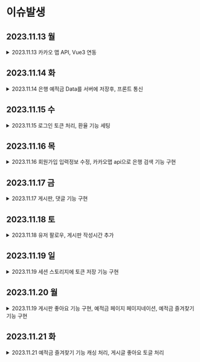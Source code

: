 # 이슈발생

## 2023.11.13 월
<details>
<summary>2023.11.13 카카오 맵 API, Vue3 연동</summary>
<div markdown="1">

  ### 카카오 맵 API의 공식 문서가 바닐라 JS로 작성되어 있음
  해당 문제를 해결하기 위해, Kakao에서 제공한, [Vue 예시코드 참조](https://codesandbox.io/s/nervous-keldysh-87yxg)

1. 간단하게 지도 불러 오기로 수정 => 하지만 Vue2 문법을 사용 중
   - src/componets/Map/MapVue2.vue

2. Vue2 문법 => Vue3 script setup 문법으로 수정
    - src/componets/Map/MapBank.vue


  #### CDN 처리
  ```JS
  onMounted(async () => {
    //CDN이 이미 추가 된 경우
    if (window.kakao && window.kakao.maps) {
      initMap();
    } else {
    //CDN이 추가 되지 않은 경우
      // script 태그 제작 후, 추가
      const script = document.createElement('script');
      script.src = `//dapi.kakao.com/v2/maps/sdk.js?autoload=false&appkey=${config.mapKey}&libraries=services`;
      document.head.appendChild(script);

      script.onload = () => {
        kakao.maps.load(initMap);
      }
    }
  });
  ```

</div>
</details>

## 2023.11.14 화
<details>
<summary>2023.11.14 은행 예적금 Data를 서버에 저장후, 프론트 통신</summary>
<div markdown="1">

### CORS 처리
장고에서 `corsheaders`라이브러리를 이용하여 Header 부분에 `CORS_ALLOWED_ORIGINS` 추가
```python
# settings.py
INSTALLED_APPS = [
    ...,
    'corsheaders',
    ...,
]

MIDDLEWARE = [
    ...,
    'corsheaders.middleware.CorsMiddleware',
    'django.middleware.common.CommonMiddleware',
    ...,
]

CORS_ALLOWED_ORIGINS = [
    'http://127.0.0.1:5173',
    'http://localhost:5173',
]
```

### 통신 Data TS interface로 Type 정의

`/src/interface/BankData.ts`에 데이터 타입 정의

Type import의 경우 `import type SavingType from '@/interface/BankData'`
형식으로 `import type` 사용

import한 Type 적용
```TS
import type SavingType from '@/interface/BankData'

const depositList = ref<SavingType[] | null>(null);
const isModalOpen = ref({
  state: false,
  data: null as SavingType | null,
})
```

#### Data Table
`BankDeposit.vue`컴포넌트에서 
table tag에서 article, div tag로 변경

##### table tag를 쓰면 안되는 이유
웹표준을 지키는 것과 테이블 레이아웃은 별개의 문제

웹 접근성을 지키기 위해서 테이블을 쓰지 말라는 것

</div>
</details>

## 2023.11.15 수
<details>
<summary>2023.11.15 로그인 토큰 처리, 환율 기능 세팅</summary>
<div markdown="1">

### 로그인 토큰 처리
BE 장고에서 dj-rest-auth 사용하여 setting
```bash
pip install dj-rest-auth
```
```python
# settings.py
INSTALLED_APPS = [
    ...
    'dj_rest_auth',
    ...
]

# project/urls.py
urlpatterns = [
    ...
    path('accounts/', include('dj_rest_auth.urls')),
]
```

추후 추가 기능 : Registration 기능 추가 
```bash
pip install 'dj-rest-auth[with_social]'
```

FE에서는 로그인 후, Header에 포함된 token을 
pinia로 stores/auth.ts에 관리 저장 및 로그인 상태 관리

Axios 통신을 할 때, data의 key값을 완전히 일치해 줘야하고,
로그인과 회원가입 요청의 data key 값이 다음
```TS
export interface LogInInfo{
  username:string,
  password:string,
}

export interface SignUpInfo{
  username:string,
  password1:string,
  password2:string
}
```

### 환율기능 세팅
BE에서 통신 받은 데이터를 JSDoc으로 설명 및 타입 정의 하여 데이터를 받음
```TS
/**
 * "cur_unit": 국가코드
 * 
 * "cur_nm": 국가이름
 * 
 * "deal_bas_r": 1외화가 한화로 얼마인지
 * 
 * "krw_to_cur": 1000원으로 외화
 */
export default interface ExchangeType{
  "id": number, 
  "cur_unit": string, 
  "cur_nm": string, 
  "ttb": string, 
  "tts": string, 
  "deal_bas_r": string|number, 
  "krw_to_cur": string|number, 
  "req_dt": string
}
```
환율 계산에 사용하는 "deal_bas_r", "krw_to_cur" 키는 FE에서 
string을 parseFloat를 통해 number 타입으로 변환하여 사용합니다.

현제 TS error 가 발생하는 관계로 수정 필요

</div>
</details>

## 2023.11.16 목
<details>
<summary>2023.11.16 회원가입 입력정보 수정, 카카오맵 api으로 은행 검색 기능 구현 </summary>
<div markdown="1">

### 회원가입 입력정보 수정
- 기존에는 회원가입 시, {아이디, 비밀번호, 비밀번호확인}을 서버로 전송했지만,

  서버 구조 변경으로 {아이디, 비밀번호, 비밀번호확인, 성별, 생년월일, 보유자산}으로 변경

  src/interface/AuthType
  ```TS
  export interface SignUpInfo{
    username:string,
    password1:string,
    password2:string,
    gender:number,
    birthday:string,
    money:number
  }
  ```

- 회원가입 시, 양식에 만족하지 못하는 data로 서버요청이 안 가도록 방어코드, 에러문구 작성

### 카카오맵 api으로 은행 검색 기능 구현
/src/components/Map/MapBankList
#### 1. 위치 선택 후, 해당 위치로 이동 기능
placeInfo.json에 시군구의 위도, 경도 값을 저장하고 이를 컴포넌트에서 사용

초기에는 해당 위치를 map의 center하는 지도 생성하여 구현

#### 1-1. (오류) 지도가 겹쳐지는 
카카오 맵 api에서는 맵을 하나만 생성하고 HTML tag에 mount하는 방식

하지만, 맵을 하나만 생성하는 것이 아닌 맵을 계속 새로 만드는 방식으로 코드를 구현하여 오류발생

수정을 위해 초기에 컴포넌트가 생성될 때, 1회만 맵을 생성하고, 맵을 조작하는 방식으로 변경시킴

#### 1-2. 맵 조작
  ```JS
  const moveMap = (lat,long)=>{
    lat = parseFloat(lat)
    long = parseFloat(long)
    let moveLatLon = new kakao.maps.LatLng(lat,long);
    
    // 지도 중심을 부드럽게 이동시킵니다
    // 만약 이동할 거리가 지도 화면보다 크면 부드러운 효과 없이 이동합니다
    map.panTo(moveLatLon);

    // 기존의 마커 삭제
    deleteMarkers()
    // 은행 검색 및 결과 처리
    infowindow = new kakao.maps.InfoWindow({zIndex:1})
    ps = new kakao.maps.services.Places(map);
    ps.categorySearch('BK9', placesSearchCB, {useMapBounds:true});
  }
  ```

#### 2. 지도에서 보고있는 화면에서 은행 검색
1번의 방식으로는 보고있는 지도를 사용자가 이동시켰을 때, 추가적인 마커를 생성하지 않음

또한, 해당 지도에서 은행 검색이 불가능

이를 해결하기 위해, 지도에서 보고있는 화면에서 은행 검색 기능 구현

사용자가 보고있는 화면의 경도 위도 정보를 받고,
이 정보를 바탕으로 재검색할 수 있는 버튼 추가

#### 2-1. (오류) 마커가 겹쳐져서 계속 생성됨
재검색시 기존에 생성한 마커가 사라지지 않고, 계속 생성이됨

  이를 위해 마커를 배열에 모으고, 마커들을 제거하는 함수생성
  ```JS
  let markers = []

  //... 마커 생성 후, markers.push(marker)

  const deleteMarkers = () => {
    for (var i = 0; i < markers.length; i++) {
      markers[i].setMap(null); 
    }
    markers = []
  }
  ```

</div>
</details>

## 2023.11.17 금
<details>
<summary>2023.11.17 게시판, 댓글 기능 구현</summary>
<div markdown="1">

### 게시판 기능
전체 게시판을 조회하는 ArticleView
-게시글을 생성하는 MakeArticleView
-상세 게시글을 조회하는 ArticleDetailView
--게시글 수정하는 PutArticleView

1. 게시글 생성, 게시글 수정의 경우 View를 만들어 라우터를 연결하는 것이 아닌
컴포넌트로 구현하는 방법도 생각했으나,

컴포넌트의 경우, 사용자들이 뒤로가기 버튼을 사용시 문제가 발생하므로 View로 제작

2. 게시글 수정의 경우, 게시글 생성과 유사하여 하나의 View로 구현하는 방법도 고려했지만,

기능별로 분류해주는 것이 나중에 유지관리에 좋을 것으로 생각되어 분리하여 제작

3. 게시글 수정에서 ArticleDetailView에서 조회한 데이터를 PutArticleView로 넘기게 수정할 필요가 있음
   현재는 PutArticleView에서 다시 서버에 요청하여 데이터를 받음

### 댓글 기능 구현
- 댓글 생성 
- 댓글 수정 
- 댓글 삭제 
- 대댓글 생성 
- 대댓글 수정 
- 대댓글 삭제
  완료
  수정의 경우, 수정 버튼을 누르면 수정 할수 있는 input 출력
  placeholder가 아닌 값으로 수정하기 편하게 수정할 필요가 있음
  -> v-model이 아닌 :value @input 로 바인딩 필요할 것으로 보임
</div>
</details>

## 2023.11.18 토
<details>
<summary>2023.11.18 유저 팔로우, 게시판 작성시간 추가</summary>
<div markdown="1">

### 유저 팔로우
```TS
export const followUser = async (username:string) => {
  try{
    const response = await axios({
      method: 'post',
      url: `${API_URL}/users/follow/${username}/`,
      headers: {
        Authorization: `Token ${authStore.token}`,
      },
    })
    console.log(response)
    alert('follow')
  } catch(error){
    console.error(error);
  }
}
```
토큰을 통해 인증 처리

### 게시판 작성시간 추가
전체 게시판 data에 작성시간 추가 및 프론트에 반영 

</div>
</details>

## 2023.11.19 일
<details>
<summary>2023.11.19 세션 스토리지에 토큰 저장 기능 구현</summary>
<div markdown="1">

0. stores/auth에서 회원정보를 관리 중.
1. 로그인을 진행시, 토큰을 세션 스토리지에 저장
2. 새로고침을 진행해도 세션 스토리지로 로그인 상태를 유지
3. 로그아웃, 브라우져 종료시 세션 스토리지 삭제 및 로그아웃

</div>
</details>

## 2023.11.20 월
<details>
<summary>2023.11.19 게시판 좋아요 기능 구현, 예적금 페이지 페이지네이션, 예적금 즐겨찾기 기능 구현</summary>
<div markdown="1">

### 게시판 좋아요 기능 구현
아이콘 이미지(좋아요)클릭 시, 좋아요 구현

### 예적금 페이지 페이지네이션
0. 기존에는 예적금 data를 모두 받아왔음
1. page개념 도입 제안, 1page 당, data를 20개씩 받도록 수정
2. 페이지 네이션 기능 추가

### 예적금 즐겨찾기 기능 구현
로그인 상태인 경우, 즐겨찾기 토글(아이콘) 출력
즐겨찾기 기능 구현

</div>
</details>

## 2023.11.21 화
<details>
<summary>2023.11.21 예적금 즐겨찾기 기능 캐싱 처리, 게시글 좋아요 토글 처리</summary>
<div markdown="1">

### 예적금 즐겨찾기 기능 캐싱 처리
0. 즐겨찾기를 해도 캐싱으로 인해 최신화된 데이터가 들어오지 않음
1. axios요청시, body에 path를 추가하여 캐싱 초기화 및 최신화된 데이터 반환
2. 즐겨찾기 유무로 즐겨찾기 아이콘 표시

</div>
</details>